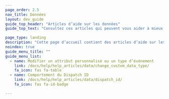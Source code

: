 ```yaml
---
page_order: 2.5
nav_title: Données
layout: dev_guide
guide_top_header: "Articles d’aide sur les données"
guide_top_text: "Consultez ces articles qui peuvent vous aider à mieux comprendre les nuances de données dans Braze. <br><br> Pour plus d’informations générales sur ce qui a trait aux données, consultez nos articles de la section <a href='/docs/user_guide/data_and_analytics/'>Data & Analytics</a> (Données et analyses) !"

page_type: landing
description: "Cette page d’accueil contient des articles d’aide sur les données dans Braze."
noindex: true
guide_menu_title: ""
guide_menu_list:
  - name: Modifier un attribut personnalisé ou un type d’événement
    link: /docs/help/help_articles/data/change_custom_data_type/
    fa_icon: fas fa-table
  - name: Comportement du Dispatch ID
    link: /docs/help/help_articles/data/dispatch_id/
    fa_icon: fas fa-id-badge

---
```

